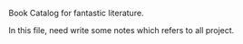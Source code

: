 Book Catalog for fantastic literature.

In this file, need write some notes which refers to all project. 